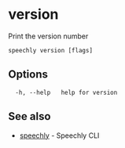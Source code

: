 # version

Print the version number

```
speechly version [flags]
```

## Options

```
  -h, --help   help for version
```

## See also

* [speechly](README.md)	 - Speechly CLI

